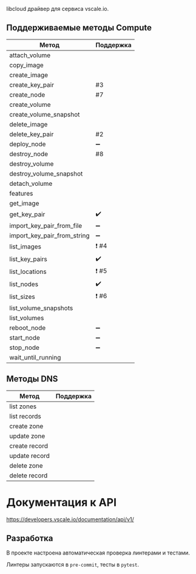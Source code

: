 libcloud драйвер для сервиса vscale.io.

## Поддерживаемые методы Compute
| Метод | Поддержка |
| --- | --- |
|attach_volume| |
|copy_image| |
|create_image| |
|create_key_pair| #3 |
|create_node|#7|
|create_volume| |
|create_volume_snapshot| |
|delete_image| |
|delete_key_pair| #2 |
|deploy_node| :heavy_minus_sign: |
|destroy_node| #8 |
|destroy_volume| |
|destroy_volume_snapshot| |
|detach_volume| |
|features| |
|get_image| |
|get_key_pair|:heavy_check_mark:|
|import_key_pair_from_file| :heavy_minus_sign: |
|import_key_pair_from_string| :heavy_minus_sign: |
|list_images| :heavy_exclamation_mark: #4 |
|list_key_pairs| :heavy_check_mark:|
|list_locations| :heavy_exclamation_mark: #5 |
|list_nodes| :heavy_check_mark:|
|list_sizes| :heavy_exclamation_mark: #6 |
|list_volume_snapshots| |
|list_volumes| |
|reboot_node| :heavy_minus_sign: |
|start_node| :heavy_minus_sign: |
|stop_node| :heavy_minus_sign: |
|wait_until_running| |


## Методы DNS
| Метод | Поддержка |
| --- | --- |
|list zones| |
|list records| |
|create zone| |
|update zone| |
|create record| |
|update record| |
|delete zone| |
|delete record| |

# Документация к API
https://developers.vscale.io/documentation/api/v1/

## Разработка

В проекте настроена автоматическая проверка линтерами и тестами.

Линтеры запускаются в `pre-commit`, тесты в `pytest`.
